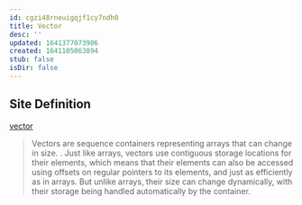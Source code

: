 ```yaml
---
id: cgzi48rneuigqjf1cy7ndh0
title: Vector
desc: ''
updated: 1641377073906
created: 1641105063894
stub: false
isDir: false
---
```



## Site Definition

[vector](http://cplusplus.com/reference/vector/vector/)

> Vectors are sequence containers representing arrays that can change in size. 
> .
> Just like arrays, vectors use contiguous storage locations for their elements, which means that their elements can also be accessed using offsets on regular pointers to its elements, and just as efficiently as in arrays. But unlike arrays, their size can change dynamically, with their storage being handled automatically by the container.
